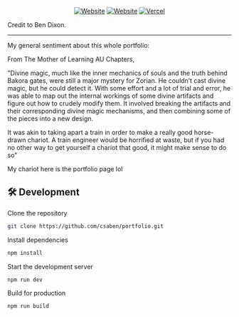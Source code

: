 <div align="center">


[![Website](https://img.shields.io/badge/%20%F0%9F%8F%A1%20website-0072ff.svg?longCache=true&style=for-the-badge)](https://portfolio-v2-kappa-dun-71.vercel.app/)
[![Website](https://img.shields.io/badge/Deploy-brightgreen.svg?logo=vercel&longCache=true&style=for-the-badge)](https://portfolio-v2-kappa-dun-71.vercel.app/)
[![Vercel](https://img.shields.io/badge/-powered%20by%20vercel-black.svg?logo=vercel&longCache=true&style=for-the-badge)](https://vercel.com/home?utm_source=nuro&utm_campaign=oss)

</div>
Credit to Ben Dixon.

---

My general sentiment about this whole portfolio:

From The Mother of Learning AU Chapters,

"Divine magic, much like the inner mechanics of souls and the truth behind Bakora gates, were still a major mystery for Zorian. He couldn’t cast divine magic, but he could detect it. With some effort and a lot of trial and error, he was able to map out the internal workings of some divine artifacts and figure out how to crudely modify them. It involved breaking the artifacts and their corresponding divine magic mechanisms, and then combining some of the pieces into a new design.

It was akin to taking apart a train in order to make a really good horse-drawn chariot. A train engineer would be horrified at waste, but if you had no other way to get yourself a chariot that good, it might make sense to do so"

My chariot here is the portfolio page lol

## 🛠 Development

Clone the repository

```zsh
git clone https://github.com/csaben/portfolio.git
```

Install dependencies

```zsh
npm install
```

Start the development server

```zsh
npm run dev
```

Build for production

```zsh
npm run build

```
